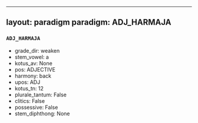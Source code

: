 
---
layout: paradigm
paradigm: ADJ_HARMAJA
---
### ` ADJ_HARMAJA `


* grade_dir: weaken
* stem_vowel: a
* kotus_av: None
* pos: ADJECTIVE
* harmony: back
* upos: ADJ
* kotus_tn: 12
* plurale_tantum: False
* clitics: False
* possessive: False
* stem_diphthong: None
